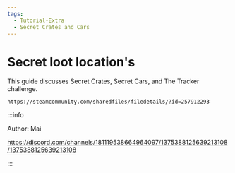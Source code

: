 ```yaml
---
tags:
  - Tutorial-Extra
  - Secret Crates and Cars 
---
```

# Secret loot location's 

This guide discusses Secret Crates, Secret Cars, and The Tracker challenge.
```
https://steamcommunity.com/sharedfiles/filedetails/?id=257912293
```


:::info

Author: Mai

https://discord.com/channels/181119538664964097/1375388125639213108/1375388125639213108

:::